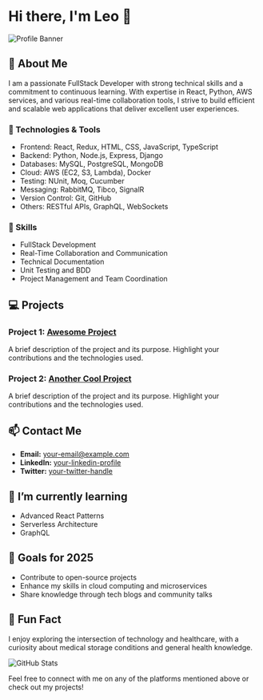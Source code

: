 # Hi there, I'm Leo 👋

![Profile Banner](https://via.placeholder.com/1200x400.png?text=Welcome+to+Roy's+GitHub+Profile)

## 🚀 About Me
I am a passionate FullStack Developer with strong technical skills and a commitment to continuous learning. With expertise in React, Python, AWS services, and various real-time collaboration tools, I strive to build efficient and scalable web applications that deliver excellent user experiences.

### 🔧 Technologies & Tools
- Frontend: React, Redux, HTML, CSS, JavaScript, TypeScript
- Backend: Python, Node.js, Express, Django
- Databases: MySQL, PostgreSQL, MongoDB
- Cloud: AWS (EC2, S3, Lambda), Docker
- Testing: NUnit, Moq, Cucumber
- Messaging: RabbitMQ, Tibco, SignalR
- Version Control: Git, GitHub
- Others: RESTful APIs, GraphQL, WebSockets

### 🌟 Skills
- FullStack Development
- Real-Time Collaboration and Communication
- Technical Documentation
- Unit Testing and BDD
- Project Management and Team Coordination

## 💻 Projects
### Project 1: [Awesome Project](https://github.com/your-username/awesome-project)
A brief description of the project and its purpose. Highlight your contributions and the technologies used.

### Project 2: [Another Cool Project](https://github.com/your-username/another-cool-project)
A brief description of the project and its purpose. Highlight your contributions and the technologies used.

## 📫 Contact Me
- **Email:** [your-email@example.com](mailto:your-email@example.com)
- **LinkedIn:** [your-linkedin-profile](https://linkedin.com/in/your-profile)
- **Twitter:** [your-twitter-handle](https://twitter.com/your-handle)

## 🌱 I’m currently learning
- Advanced React Patterns
- Serverless Architecture
- GraphQL

## 🎯 Goals for 2025
- Contribute to open-source projects
- Enhance my skills in cloud computing and microservices
- Share knowledge through tech blogs and community talks

## 🧩 Fun Fact
I enjoy exploring the intersection of technology and healthcare, with a curiosity about medical storage conditions and general health knowledge.

![GitHub Stats](https://github-readme-stats.vercel.app/api?username=your-username&show_icons=true&theme=radical)

Feel free to connect with me on any of the platforms mentioned above or check out my projects!

